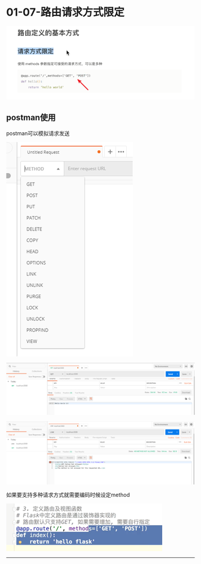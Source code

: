 # 01-07-路由请求方式限定

![1549102295302.png](image/1549102295302.png)

## postman使用

postman可以模拟请求发送

![1549102350965.png](image/1549102350965.png)

![1549102377067.png](image/1549102377067.png)

![1549102390224.png](image/1549102390224.png)

如果要支持多种请求方式就需要编码时候设定method

![1549102459184.png](image/1549102459184.png)





---

